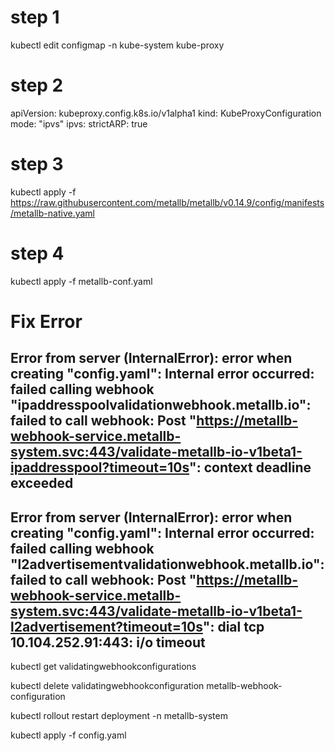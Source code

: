 # step 1
kubectl edit configmap -n kube-system kube-proxy

# step 2
apiVersion: kubeproxy.config.k8s.io/v1alpha1
kind: KubeProxyConfiguration
mode: "ipvs"
ipvs:
  strictARP: true

# step 3
kubectl apply -f https://raw.githubusercontent.com/metallb/metallb/v0.14.9/config/manifests/metallb-native.yaml

# step 4

kubectl apply -f metallb-conf.yaml 

# Fix Error 

## Error from server (InternalError): error when creating "config.yaml": Internal error occurred: failed calling webhook "ipaddresspoolvalidationwebhook.metallb.io": failed to call webhook: Post "https://metallb-webhook-service.metallb-system.svc:443/validate-metallb-io-v1beta1-ipaddresspool?timeout=10s": context deadline exceeded
## Error from server (InternalError): error when creating "config.yaml": Internal error occurred: failed calling webhook "l2advertisementvalidationwebhook.metallb.io": failed to call webhook: Post "https://metallb-webhook-service.metallb-system.svc:443/validate-metallb-io-v1beta1-l2advertisement?timeout=10s": dial tcp 10.104.252.91:443: i/o timeout

kubectl get validatingwebhookconfigurations

kubectl delete validatingwebhookconfiguration metallb-webhook-configuration

kubectl rollout restart deployment -n metallb-system

kubectl apply -f config.yaml

